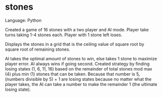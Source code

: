 # stones
Language: Python

Created a game of 16 stones with a two player and AI mode. Player take turns taking 1-4 stones each. Player with 1 stone left loses.

Displays the stones in a grid that is the ceiling value of square root by square root of remaining stones. 

AI takes the optimal amount of stones to win, else takes 1 stone to maximize player error. AI always wins if going second. 
Created strategy by finding losing states (1, 6, 11, 16) based on the remainder of total stones mod max (4) plus min (1) stones that can be taken. 
Because that number is 5, (numbers divisible by 5) + 1 are losing states because no matter what the player takes, 
the AI can take a number to make the remainder 1 (the ultimate losing state).
